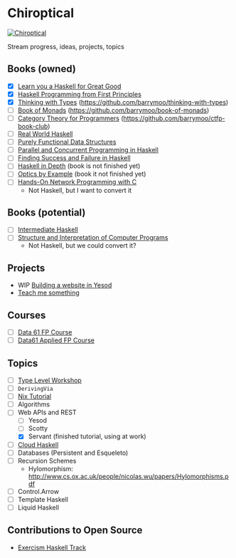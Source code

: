 # Chiroptical

[![Chiroptical](https://img.shields.io/badge/twitch.tv-chiroptical-purple?logo=twitch&style=for-the-badge)](https://twitch.tv/chiroptical)

Stream progress, ideas, projects, topics

## Books (owned)

- [x] [Learn you a Haskell for Great Good](http://learnyouahaskell.com/)
- [x] [Haskell Programming from First Principles](http://haskellbook.com/)
- [X] [Thinking with Types](https://leanpub.com/thinking-with-types/) (https://github.com/barrymoo/thinking-with-types)
- [ ] [Book of Monads](https://www.amazon.com/Book-Monads-practice-applied-problems-ebook/dp/B07JNZHYLT) (https://github.com/barrymoo/book-of-monads)
- [ ] [Category Theory for Programmers](https://github.com/hmemcpy/milewski-ctfp-pdf) (https://github.com/barrymoo/ctfp-book-club)
- [ ] [Real World Haskell](http://book.realworldhaskell.org/)
- [ ] [Purely Functional Data Structures](https://www.amazon.com/Purely-Functional-Data-Structures-Okasaki/dp/0521663504)
- [ ] [Parallel and Concurrent Programming in Haskell](https://simonmar.github.io/pages/pcph.html)
- [ ] [Finding Success and Failure in Haskell](https://leanpub.com/finding-success-in-haskell)
- [ ] [Haskell in Depth](https://www.manning.com/books/haskell-in-depth) (book is not finished yet)
- [ ] [Optics by Example](https://www.patreon.com/ChrisPenner) (book it not finished yet)
- [ ] [Hands-On Network Programming with C](https://www.packtpub.com/networking-and-servers/hands-network-programming-c)
  - Not Haskell, but I want to convert it

## Books (potential)

- [ ] [Intermediate Haskell](https://intermediatehaskell.com/)
- [ ] [Structure and Interpretation of Computer Programs](https://github.com/sarabander/sicp-pdf)
  - Not Haskell, but we could convert it?

## Projects

- WIP [Building a website in Yesod](https://github.com/barrymoo/just-recipes)
- [Teach me something](https://github.com/barrymoo/teach-me-something)

## Courses

- [ ] [Data 61 FP Course](https://github.com/data61/fp-course)
- [ ] [Data61 Applied FP Course](https://github.com/qfpl/applied-fp-course)

## Topics

- [ ] [Type Level Workshop](https://github.com/tdietert/types-as-specifications)
- [ ] `DerivingVia`
- [ ] [Nix Tutorial](https://nixos.org/nixos/nix-pills/why-you-should-give-it-a-try.html)
- [ ] Algorithms
- [ ] Web APIs and REST
  - [ ] Yesod
  - [ ] Scotty
  - [X] Servant (finished tutorial, using at work)
- [ ] [Cloud Haskell](http://haskell-distributed.github.io/)
- [ ] Databases (Persistent and Esqueleto)
- [ ] Recursion Schemes
  - Hylomorphism: http://www.cs.ox.ac.uk/people/nicolas.wu/papers/Hylomorphisms.pdf
- [ ] Control.Arrow
- [ ] Template Haskell
- [ ] Liquid Haskell

## Contributions to Open Source

- [Exercism Haskell Track](https://github.com/exercism/haskell/pulls?utf8=%E2%9C%93&q=is%3Apr+author%3Abarrymoo)
